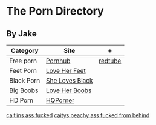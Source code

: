 # The Porn Directory
## By Jake

| Category  | Site | + |
| ------------- | ------------- | ------------- |
| Free porn  | [Pornhub](https://www.pornhub.com)  | [redtube](https://redtube.com)  |
| Feet Porn  | [Love Her Feet](https://www.loveherfeet.com)  |  |
| Black Porn | [She Loves Black](https://www.shelovesblack.com)  |  |
| Big Boobs | [Love Her Boobs](https://www.loveherboobs.com)  |  |
| HD Porn | [HQPorner](https://www.hqporner.com)  |  |


[caitlins ass fucked](https://github.com/Jake2210/Jake2210.github.io/assets/118492756/9eb82057-6309-46b8-9fe4-acfd0199b51d)
[caitys peachy ass fucked from behind](https://github.com/Jake2210/Jake2210.github.io/assets/118492756/34a006f3-d81a-45cb-8574-ed644d58c659)

